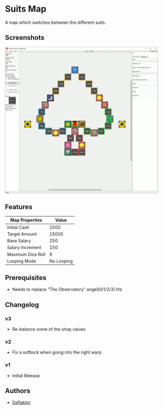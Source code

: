 # Suits Map

A map which switches between the different suits.

## Screenshots

![angel.gif](angel.gif)

## Features

| Map Properties    | Value      |
| ----------------- | ---------- |
| Initial Cash      | 2000       |
| Target Amount     | 15000      | 
| Base Salary       | 250        | 
| Salary Increment  | 150        | 
| Maximum Dice Roll | 6          | 
| Looping Mode      | No Looping | 

## Prerequisites

- Needs to replace "The Observatory" angel(0/1/2/3).frb

## Changelog

### v3
- Re-balance some of the shop values

### v2
- Fix a softlock when going into the right warp

### v1
- Initial Release

## Authors

- [Deflaktor](https://github.com/Deflaktor)